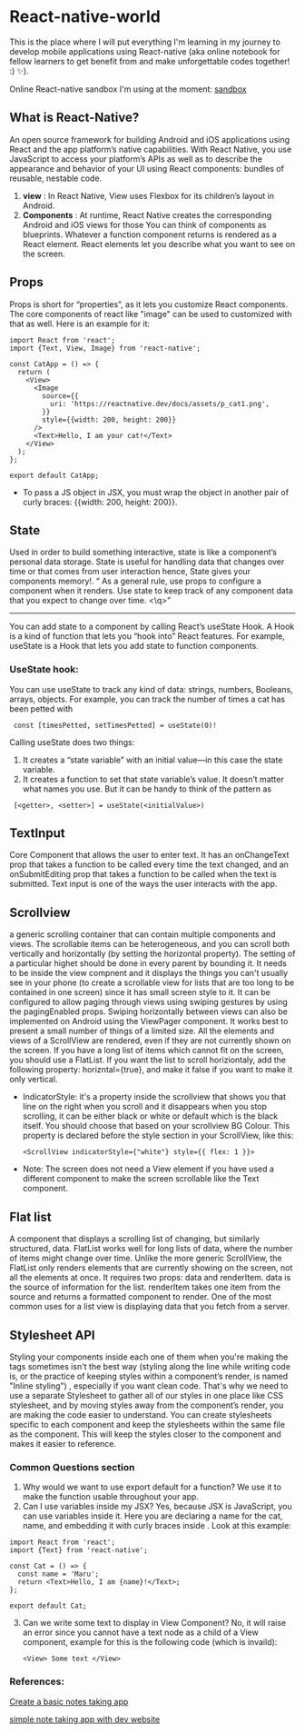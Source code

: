 # React-native-world
This is the place where I will put everything I'm learning in my journey to develop mobile applications using React-native (aka online notebook for fellow learners to get benefit from and make unforgettable codes together! :) ✨). 

Online React-native sandbox I'm using at the moment:
[sandbox](https://codesandbox.io/p/sandbox/react-native-q4qymyp2l6) 

## What is React-Native? 
An open source framework for building Android and iOS applications using React and the app platform’s native capabilities. With React Native, you use JavaScript to access your platform’s APIs as well as to describe the appearance and behavior of your UI using React components: bundles of reusable, nestable code. 
1. __view__ : In React Native, View uses Flexbox for its children’s layout in Android. 
2. __Components__ : At runtime, React Native creates the corresponding Android and iOS views for those You can think of components as blueprints. Whatever a function component returns is rendered as a React element. React elements let you describe what you want to see on the screen.

## Props
Props is short for “properties”, as it lets you customize React components. The core components of react like "image" can be used to customized with that as well. Here is an example for it:
```
import React from 'react';
import {Text, View, Image} from 'react-native';

const CatApp = () => {
  return (
    <View>
      <Image
        source={{
          uri: 'https://reactnative.dev/docs/assets/p_cat1.png',
        }}
        style={{width: 200, height: 200}}
      />
      <Text>Hello, I am your cat!</Text>
    </View>
  );
};

export default CatApp; 
```
- To pass a JS object in JSX, you must wrap the object in another pair of curly braces: {{width: 200, height: 200}}. 

## State
Used in order to build something interactive, state is like a component’s personal data storage. State is useful for handling data that changes over time or that comes from user interaction hence, State gives your components memory!. 
<q> As a general rule, use props to configure a component when it renders. Use state to keep track of any component data that you expect to change over time. <\q>
___
You can add state to a component by calling React’s useState Hook. A Hook is a kind of function that lets you “hook into” React features. For example, useState is a Hook that lets you add state to function components.
### UseState hook:
You can use useState to track any kind of data: strings, numbers, Booleans, arrays, objects. For example, you can track the number of times a cat has been petted with
```
 const [timesPetted, setTimesPetted] = useState(0)!
```
Calling useState does two things:

1. It creates a “state variable” with an initial value—in this case the state variable. 
2. It creates a function to set that state variable’s value.
It doesn’t matter what names you use. But it can be handy to think of the pattern as
```
 [<getter>, <setter>] = useState(<initialValue>)
```
 ## TextInput
Core Component that allows the user to enter text. It has an onChangeText prop that takes a function to be called every time the text changed, and an onSubmitEditing prop that takes a function to be called when the text is submitted. Text input is one of the ways the user interacts with the app.

## Scrollview
a generic scrolling container that can contain multiple components and views. The scrollable items can be heterogeneous, and you can scroll both vertically and horizontally (by setting the horizontal property). The setting of a particular highet should be done in every parent by bounding it. It needs to be inside the view compnent and it displays the things you can't usually see in your phone (to create a scrollable view for lists that are too long to be contained in one screen) since it has small screen style to it. 
It can be configured to allow paging through views using swiping gestures by using the pagingEnabled props. Swiping horizontally between views can also be implemented on Android using the ViewPager component. It works best to present a small number of things of a limited size. All the elements and views of a ScrollView are rendered, even if they are not currently shown on the screen. If you have a long list of items which cannot fit on the screen, you should use a FlatList. 
If you want the list to scroll horiziontaly, add the following property: horizntal={true}, and make it false if you want to make it only vertical.
- IndicatorStyle: it's a property inside the scrollview that shows you that line on the right when you scroll and it disappears when you stop scrolling, it can be either black or white or default which is the black itself. You should choose that based on your scrollview BG Colour. This property is declared before the style section in your ScrollView, like this:

  ``` <ScrollView indicatorStyle={"white"} style={{ flex: 1 }}> ```
- Note: The screen does not need a View element if you have used a different component to make the screen scrollable like the Text component.
  
## Flat list
A component that displays a scrolling list of changing, but similarly structured, data. FlatList works well for long lists of data, where the number of items might change over time. Unlike the more generic ScrollView, the FlatList only renders elements that are currently showing on the screen, not all the elements at once. It requires two props: data and renderItem. data is the source of information for the list. renderItem takes one item from the source and returns a formatted component to render. One of the most common uses for a list view is displaying data that you fetch from a server.

## Stylesheet API
Styling your components inside each one of them when you're making the tags sometimes isn't the best way (styling along the line while writing code is, or the practice of keeping styles within a component’s render, is named "Inline styling") , especially if you want clean code. That's why we need to use a separate Stylesheet to gather all of our styles in one place like CSS stylesheet, and by moving styles away from the component’s render, you are making the code easier to understand. 
You can create stylesheets specific to each component and keep the stylesheets within the same file as the component. This will keep the styles closer to the component and makes it easier to reference.

### Common Questions section
1. Why would we want to use export default for a function?
We use it to make the function usable throughout your app. 
2. Can I use variables inside my JSX? 
Yes, because JSX is JavaScript, you can use variables inside it. Here you are declaring a name for the cat, name, and embedding it with curly braces inside <Text>. Look at this example:
```
import React from 'react';
import {Text} from 'react-native';

const Cat = () => {
  const name = 'Maru';
  return <Text>Hello, I am {name}!</Text>;
};

export default Cat; 
```
3. Can we write some text to display in View Component?
   No, it will raise an error since you cannot have a text node as a child of a View component, example for this is the following code (which is invaild):
   ```
   <View> Some text </View>
   ```

### References:
[Create a basic notes taking app](https://www.geeksforgeeks.org/how-to-create-a-basic-notes-app-using-react-native/)

[simple note taking app with dev website](https://dev.to/kartikbudhraja/building-a-simple-note-taking-app-with-react-2g2k) 
